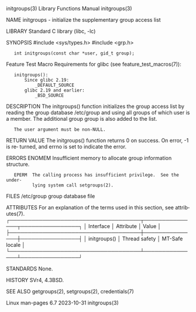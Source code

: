 initgroups(3)              Library Functions Manual              initgroups(3)

NAME
       initgroups - initialize the supplementary group access list

LIBRARY
       Standard C library (libc, -lc)

SYNOPSIS
       #include <sys/types.h>
       #include <grp.h>

       int initgroups(const char *user, gid_t group);

   Feature Test Macro Requirements for glibc (see feature_test_macros(7)):

       initgroups():
           Since glibc 2.19:
               _DEFAULT_SOURCE
           glibc 2.19 and earlier:
               _BSD_SOURCE

DESCRIPTION
       The  initgroups() function initializes the group access list by reading
       the group database /etc/group and using all groups of which user  is  a
       member.  The additional group group is also added to the list.

       The user argument must be non-NULL.

RETURN VALUE
       The  initgroups()  function  returns 0 on success.  On error, -1 is re‐
       turned, and errno is set to indicate the error.

ERRORS
       ENOMEM Insufficient memory to allocate group information structure.

       EPERM  The calling process has insufficient privilege.  See the  under‐
              lying system call setgroups(2).

FILES
       /etc/group
              group database file

ATTRIBUTES
       For  an  explanation  of  the  terms  used in this section, see attrib‐
       utes(7).
       ┌────────────────────────────────────┬───────────────┬────────────────┐
       │ Interface                          │ Attribute     │ Value          │
       ├────────────────────────────────────┼───────────────┼────────────────┤
       │ initgroups()                       │ Thread safety │ MT-Safe locale │
       └────────────────────────────────────┴───────────────┴────────────────┘

STANDARDS
       None.

HISTORY
       SVr4, 4.3BSD.

SEE ALSO
       getgroups(2), setgroups(2), credentials(7)

Linux man-pages 6.7               2023-10-31                     initgroups(3)
